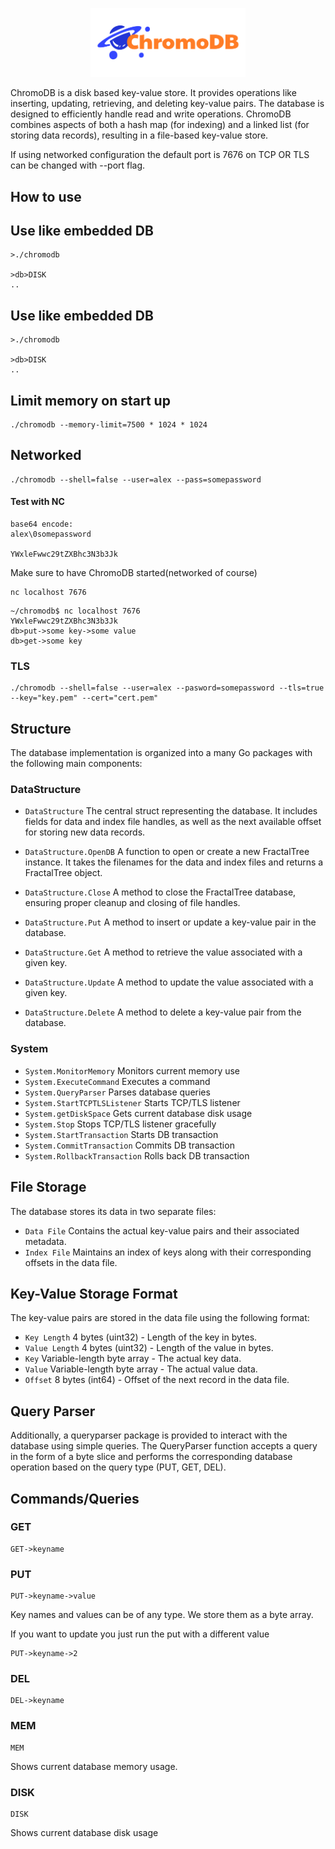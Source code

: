<p align="center">
    <img width="248px" src="graphics/chromodb-logo.png" />
</p>

ChromoDB is a disk based key-value store. It provides operations like inserting, updating, retrieving, and deleting key-value pairs. The database is designed to efficiently handle read and write operations.  ChromoDB combines aspects of both a hash map (for indexing) and a linked list (for storing data records), resulting in a file-based key-value store.

If using networked configuration the default port is 7676 on TCP OR TLS can be changed with --port flag.

## How to use

## Use like embedded DB
```
>./chromodb

>db>DISK
..
```

## Use like embedded DB
```
>./chromodb

>db>DISK
..
```

## Limit memory on start up
```
./chromodb --memory-limit=7500 * 1024 * 1024
```

## Networked
```
./chromodb --shell=false --user=alex --pass=somepassword
```

#### Test with NC
```
base64 encode:
alex\0somepassword

YWxleFwwc29tZXBhc3N3b3Jk
```

Make sure to have ChromoDB started(networked of course)

```
nc localhost 7676
```

```
~/chromodb$ nc localhost 7676
YWxleFwwc29tZXBhc3N3b3Jk
db>put->some key->some value
db>get->some key
```


### TLS
```
./chromodb --shell=false --user=alex --pasword=somepassword --tls=true --key="key.pem" --cert="cert.pem"
```

## Structure
The database implementation is organized into a many Go packages with the following main components:

### DataStructure
- `DataStructure` The central struct representing the database. It includes fields for data and index file handles, as well as the next available offset for storing new data records.

- `DataStructure.OpenDB` A function to open or create a new FractalTree instance. It takes the filenames for the data and index files and returns a FractalTree object.

- `DataStructure.Close` A method to close the FractalTree database, ensuring proper cleanup and closing of file handles.

- `DataStructure.Put` A method to insert or update a key-value pair in the database.

- `DataStructure.Get` A method to retrieve the value associated with a given key.

- `DataStructure.Update` A method to update the value associated with a given key.

- `DataStructure.Delete` A method to delete a key-value pair from the database.
### System
- `System.MonitorMemory` Monitors current memory use
- `System.ExecuteCommand` Executes a command
- `System.QueryParser` Parses database queries
- `System.StartTCPTLSListener` Starts TCP/TLS listener
- `System.getDiskSpace` Gets current database disk usage
- `System.Stop` Stops TCP/TLS listener gracefully
- `System.StartTransaction` Starts DB transaction
- `System.CommitTransaction` Commits DB transaction
- `System.RollbackTransaction` Rolls back DB transaction


## File Storage
The database stores its data in two separate files:
- `Data File` Contains the actual key-value pairs and their associated metadata.
- `Index File` Maintains an index of keys along with their corresponding offsets in the data file.

## Key-Value Storage Format
The key-value pairs are stored in the data file using the following format:
- `Key Length` 4 bytes (uint32) - Length of the key in bytes.
- `Value Length` 4 bytes (uint32) - Length of the value in bytes.
- `Key` Variable-length byte array - The actual key data.
- `Value` Variable-length byte array - The actual value data.
- `Offset` 8 bytes (int64) - Offset of the next record in the data file.

## Query Parser
Additionally, a queryparser package is provided to interact with the database using simple queries. The QueryParser function accepts a query in the form of a byte slice and performs the corresponding database operation based on the query type (PUT, GET, DEL).

## Commands/Queries

### GET
```
GET->keyname
```

### PUT
```
PUT->keyname->value
```
Key names and values can be of any type.  We store them as a byte array.

If you want to update you just run the put with a different value
```
PUT->keyname->2
```

### DEL
```
DEL->keyname
```

### MEM
```
MEM
```
Shows current database memory usage.


### DISK
```
DISK
```
Shows current database disk usage
